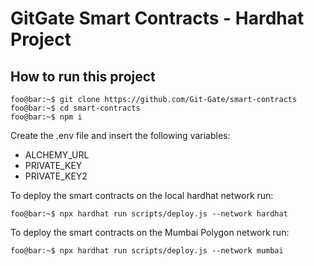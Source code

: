 # GitGate Smart Contracts - Hardhat Project

## How to run this project

```console
foo@bar:~$ git clone https://github.com/Git-Gate/smart-contracts
foo@bar:~$ cd smart-contracts
foo@bar:~$ npm i
```

Create the .env file and insert the following variables:
- ALCHEMY_URL
- PRIVATE_KEY
- PRIVATE_KEY2

To deploy the smart contracts on the local hardhat network run:
```console
foo@bar:~$ npx hardhat run scripts/deploy.js --network hardhat
```

To deploy the smart contracts on the Mumbai Polygon network run:
```console
foo@bar:~$ npx hardhat run scripts/deploy.js --network mumbai
```
